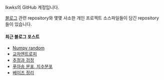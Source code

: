 lkwks의 GitHub 계정입니다.

[블로그](https://lkwks.github.io) 관련 repository와 몇몇 사소한 개인 프로젝트 소스파일들이 담긴 repository들이 있습니다.


#### 최근 블로그 포스트
<!-- BLOG-POST-LIST:START -->
- [Numpy random](https://lkwks.github.io/python/2021/12/20/numpy-random.html)
- [교차엔트로피](https://lkwks.github.io/%EC%88%98%ED%95%99/2021/12/19/%EA%B5%90%EC%B0%A8%EC%97%94%ED%8A%B8%EB%A1%9C%ED%94%BC.html)
- [추정과 검정](https://lkwks.github.io/%EC%88%98%ED%95%99/2021/12/18/%EC%B6%94%EC%A0%95%EA%B3%BC-%EA%B2%80%EC%A0%95.html)
- [푸아송 분포, 지수분포](https://lkwks.github.io/%EC%88%98%ED%95%99/2021/12/16/%ED%91%B8%EC%95%84%EC%86%A1-%EB%B6%84%ED%8F%AC,-%EC%A7%80%EC%88%98%EB%B6%84%ED%8F%AC.html)
- [베이즈 정리](https://lkwks.github.io/%EC%88%98%ED%95%99/2021/12/16/%EB%B2%A0%EC%9D%B4%EC%A6%88-%EC%A0%95%EB%A6%AC.html)
<!-- BLOG-POST-LIST:END -->
  
<!--![Top Langs](https://github-readme-stats.vercel.app/api/top-langs/?username=lkwks)-->

